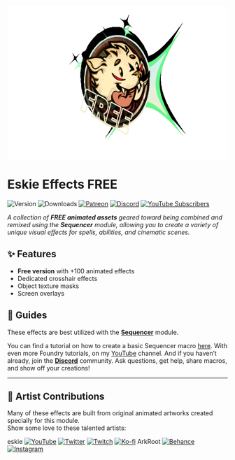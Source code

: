 <p align="center">
  <img src="https://github.com/Eskie-dog/eskie-effects-free/blob/main/images/banner-free.gif" height="350">
</p>

# Eskie Effects FREE

![Version](https://img.shields.io/badge/Version-v1.0.0-blue)
![Downloads](https://img.shields.io/badge/Downloads-N%2FA-lightgrey)
[![Patreon](https://img.shields.io/badge/Patreon-support-orange?logo=patreon&logoColor=white)](https://patreon.com/EskieEffects)
[![Discord](https://img.shields.io/discord/813354083061989438?style=flat-square&logo=discord&logoColor=ffffff&color=%235865F2)](https://discord.gg/efjjV6Yy)
[![YouTube Subscribers](https://img.shields.io/youtube/channel/subscribers/UCnES1fzHV-xSu58rEL7NcDg?style=flat&logo=youtube&color=%23FF0000)](https://www.youtube.com/@EskieMoh)

*A collection of **FREE animated assets** geared toward being combined and remixed using the **Sequencer** module, allowing you to create a variety of unique visual effects for spells, abilities, and cinematic scenes.*

## ✨ Features
-  **Free version** with +100 animated effects
-  Dedicated crosshair effects
-  Object texture masks
-  Screen overlays

## 📘 Guides
These effects are best utilized with the **[Sequencer](https://foundryvtt.com/packages/sequencer)** module.

You can find a tutorial on how to create a basic Sequencer macro [here](https://www.youtube.com/watch?v=h3umIhFW1HA).  With even more Foundry tutorials, on my [YouTube](https://www.youtube.com/@EskieMoh) channel.
And if you haven’t already, join the **[Discord](https://discord.gg/efjjV6Yy)** community. Ask questions, get help, share macros, and show off your creations!

---

## 🎨 Artist Contributions
Many of these effects are built from original animated artworks created specially for this module.  
Show some love to these talented artists:

eskie
[<img src="https://simpleicons.vercel.app/youtube/5d5d5d" width="18" height="18" alt="YouTube">](https://www.youtube.com/@EskieMoh)
[<img src="https://simpleicons.vercel.app/x/5d5d5d" width="18" height="18" alt="Twitter">](https://twitter.com/EskieMoh)
[<img src="https://simpleicons.vercel.app/twitch/5d5d5d" width="18" height="18" alt="Twitch">](https://www.twitch.tv/eskiemoh)
[<img src="https://simpleicons.vercel.app/kofi/5d5d5d" width="18" height="18" alt="Ko-fi">](https://ko-fi.com/eskiemoh)
ArkRoot
[<img src="https://simpleicons.vercel.app/behance/5d5d5d" width="18" height="18" alt="Behance">](https://www.behance.net/arkroot/projects)
[<img src="https://simpleicons.vercel.app/instagram/5d5d5d" width="18" height="18" alt="Instagram">](https://www.instagram.com/arkroot/)


